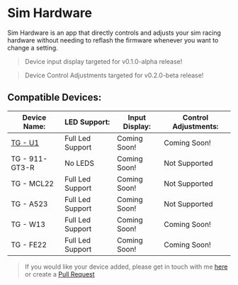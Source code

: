 # Sim Hardware
Sim Hardware is an app that directly controls and adjusts your sim racing hardware without needing to reflash the firmware whenever you want to change a setting.

> Device input display targeted for v0.1.0-alpha release!

> Device Control Adjustments targeted for v0.2.0-beta release!
## Compatible Devices:
| Device Name: | LED Support: | Input Display: | Control Adjustments: |
| --- | --- | --- | --- |
| [TG - U1](https://github.com/TeagueGillard/TG-U1) | Full Led Support | Coming Soon! | Coming Soon! |
| TG - 911-GT3-R | No LEDS | Coming Soon! | Not Supported |
| TG - MCL22 | Full Led Support | Coming Soon! | Not Supported |
| TG - A523 | Full Led Support | Coming Soon! | Not Supported |
| TG - W13 | Full Led Support | Coming Soon! | Coming Soon! |
| TG - FE22 | Full Led Support | Coming Soon! | Coming Soon! |

> If you would like your device added, please get in touch with me [here](mailto:teaguegillard@gmail.com) or create a [Pull Request](https://github.com/TeagueGillard/Sim-Hardware/pulls)
